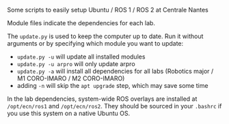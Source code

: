 Some scripts to easily setup Ubuntu / ROS 1 / ROS 2 at Centrale Nantes

Module files indicate the dependencies for each lab.

The `update.py` is used to keep the computer up to date. Run it without arguments or by specifying which module you want to update:

  - `update.py -u` will update all installed modules
  - `update.py -u arpro` will only update arpro
  - `update.py -a` will install all dependencies for all labs (Robotics major / M1 CORO-IMARO / M2 CORO-IMARO)
  - adding `-n` will skip the `apt upgrade` step, which may save some time

In the lab dependencies, system-wide ROS overlays are installed at `/opt/ecn/ros1` and `/opt/ecn/ros2`. They should be sourced in your `.bashrc` if you use this system on a native Ubuntu OS.
